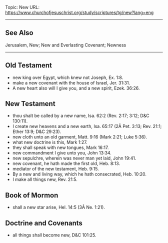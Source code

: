 Topic: New
URL: https://www.churchofjesuschrist.org/study/scriptures/tg/new?lang=eng

---

## See Also

Jerusalem, New; New and Everlasting Covenant; Newness

---

## Old Testament

- new king over Egypt, which knew not Joseph, Ex. 1:8.
- make a new covenant with the house of Israel, Jer. 31:31.
- A new heart also will I give you, and a new spirit, Ezek. 36:26.

## New Testament

- thou shalt be called by a new name, Isa. 62:2 (Rev. 2:17; 3:12; D&C 130:11).
- I create new heavens and a new earth, Isa. 65:17 (2Â Pet. 3:13; Rev. 21:1; Ether 13:9; D&C 29:23).
- new cloth unto an old garment, Matt. 9:16 (Mark 2:21; Luke 5:36).
- what new doctrine is this, Mark 1:27.
- they shall speak with new tongues, Mark 16:17.
- new commandment I give unto you, John 13:34.
- new sepulchre, wherein was never man yet laid, John 19:41.
- new covenant, he hath made the first old, Heb. 8:13.
- mediator of the new testament, Heb. 9:15.
- By a new and living way, which he hath consecrated, Heb. 10:20.
- I make all things new, Rev. 21:5.

## Book of Mormon

- shall a new star arise, Hel. 14:5 (3Â Ne. 1:21).

## Doctrine and Covenants

- all things shall become new, D&C 101:25.

